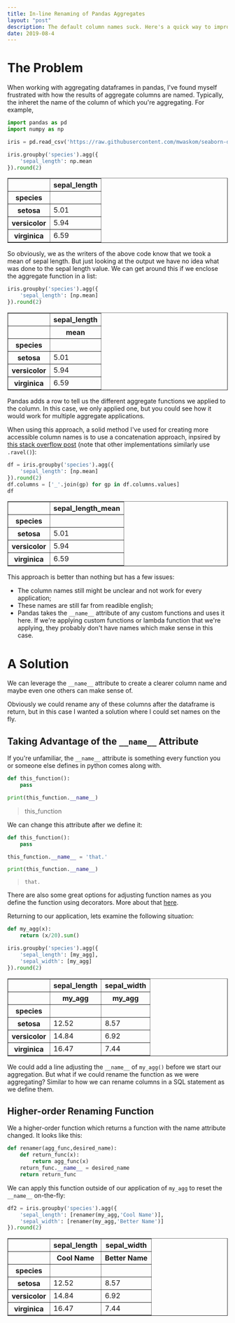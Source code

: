 ```yaml
---
title: In-line Renaming of Pandas Aggregates   
layout: "post"
description: The default column names suck. Here's a quick way to improve them. 
date: 2019-08-4
---
```


# The Problem 

When working with aggregating dataframes in pandas, I've found myself frustrated with how the results of aggregate columns are named. Typically, the inheret the name of the column of which you're aggregating. For example, 

```python
import pandas as pd 
import numpy as np

iris = pd.read_csv('https://raw.githubusercontent.com/mwaskom/seaborn-data/master/iris.csv')

iris.groupby('species').agg({
    'sepal_length': np.mean
}).round(2)
```

<table border="1" class="dataframe">  <thead>    <tr style="text-align: right;">      <th></th>      <th>sepal_length</th>    </tr>    <tr>      <th>species</th>      <th></th>    </tr>  </thead>  <tbody>    <tr>      <th>setosa</th>      <td>5.01</td>    </tr>    <tr>      <th>versicolor</th>      <td>5.94</td>    </tr>    <tr>      <th>virginica</th>      <td>6.59</td>    </tr>  </tbody></table>


So obviously, we as the writers of the above code know that we took a mean of sepal length. But just looking at the output we have no idea what was done to the sepal length value. We can get around this if we enclose the aggregate function in a list: 

```python
iris.groupby('species').agg({
    'sepal_length': [np.mean]
}).round(2)
```

<table border="1" class="dataframe">  <thead>    <tr>      <th></th>      <th>sepal_length</th>    </tr>    <tr>      <th></th>      <th>mean</th>    </tr>    <tr>      <th>species</th>      <th></th>    </tr>  </thead>  <tbody>    <tr>      <th>setosa</th>      <td>5.01</td>    </tr>    <tr>      <th>versicolor</th>      <td>5.94</td>    </tr>    <tr>      <th>virginica</th>      <td>6.59</td>    </tr>  </tbody></table>

Pandas adds a row to tell us the different aggregate functions we applied to the column. In this case, we only applied one, but you could see how it would work for multiple aggregate applications. 

When using this approach, a solid method I've used for creating more accessible column names is to use a concatenation approach, inpsired by [this stack overflow post](https://stackoverflow.com/questions/14507794/pandas-how-to-flatten-a-hierarchical-index-in-columns) (note that other implementations similarly use `.ravel()`): 

```python 
df = iris.groupby('species').agg({
    'sepal_length': [np.mean]
}).round(2)
df.columns = ['_'.join(gp) for gp in df.columns.values]
df
```

<table border="1" class="dataframe">  <thead>    <tr style="text-align: right;">      <th></th>      <th>sepal_length_mean</th>    </tr>    <tr>      <th>species</th>      <th></th>    </tr>  </thead>  <tbody>    <tr>      <th>setosa</th>      <td>5.01</td>    </tr>    <tr>      <th>versicolor</th>      <td>5.94</td>    </tr>    <tr>      <th>virginica</th>      <td>6.59</td>    </tr>  </tbody></table>


This approach is better than nothing but has a few issues:

- The column names still might be unclear and not work for every application; 
- These names are still far from readible english; 
- Pandas takes the `__name__` attribute of any custom functions and uses it here. If we're applying custom functions or lambda function that we're applying, they probably don't have names which make sense in this case. 


# A Solution

We can leverage the `__name__` attribute to create a clearer column name and maybe even one others can make sense of. 

Obviously we could rename any of these columns after the dataframe is return, but in this case I wanted a solution where I could set names on the fly. 

## Taking Advantage of the `__name__` Attribute

If you're unfamiliar, the `__name__` attribute is something every function you or someone else defines in python comes along with.

```python
def this_function():
    pass 

print(this_function.__name__)
```
> this_function

We can change this attribute after we define it: 
```python
def this_function():
    pass 

this_function.__name__ = 'that.'

print(this_function.__name__)
```
> `that.`

There are also some great options for adjusting function names as you define the function using decorators. More about that [here](https://stackoverflow.com/questions/10874432/possible-to-change-function-name-in-definition). 

Returning to our application, lets examine the following situation: 

```python
def my_agg(x): 
    return (x/20).sum()

iris.groupby('species').agg({
    'sepal_length': [my_agg],
    'sepal_width': [my_agg]
}).round(2)
```

<table border="1" class="dataframe">  <thead>    <tr>      <th></th>      <th>sepal_length</th>      <th>sepal_width</th>    </tr>    <tr>      <th></th>      <th>my_agg</th>      <th>my_agg</th>    </tr>    <tr>      <th>species</th>      <th></th>      <th></th>    </tr>  </thead>  <tbody>    <tr>      <th>setosa</th>      <td>12.52</td>      <td>8.57</td>    </tr>    <tr>      <th>versicolor</th>      <td>14.84</td>      <td>6.92</td>    </tr>    <tr>      <th>virginica</th>      <td>16.47</td>      <td>7.44</td>    </tr>  </tbody></table>

We could add a line adjusting the `__name__` of `my_agg()` before we start our aggregation. But what if we could rename the function as we were aggregating? Similar to how we can rename columns in a SQL statement as we define them. 

## Higher-order Renaming Function

We a higher-order function which returns a function with the name attribute changed. It looks like this: 

```python 
def renamer(agg_func,desired_name):
    def return_func(x):
        return agg_func(x)
    return_func.__name__ = desired_name
    return return_func
```
We can apply this function outside of our application of `my_agg` to reset the `__name__` on-the-fly: 

```python
df2 = iris.groupby('species').agg({
    'sepal_length': [renamer(my_agg,'Cool Name')],
    'sepal_width': [renamer(my_agg,'Better Name')]
}).round(2)
```

<table border="1" class="dataframe">  <thead>    <tr>      <th></th>      <th>sepal_length</th>      <th>sepal_width</th>    </tr>    <tr>      <th></th>      <th>Cool Name</th>      <th>Better Name</th>    </tr>    <tr>      <th>species</th>      <th></th>      <th></th>    </tr>  </thead>  <tbody>    <tr>      <th>setosa</th>      <td>12.52</td>      <td>8.57</td>    </tr>    <tr>      <th>versicolor</th>      <td>14.84</td>      <td>6.92</td>    </tr>    <tr>      <th>virginica</th>      <td>16.47</td>      <td>7.44</td>    </tr>  </tbody></table>





